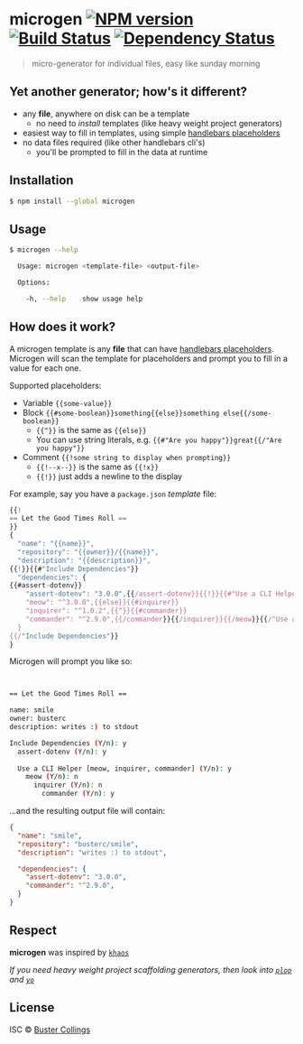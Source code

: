 # microgen [![NPM version][npm-image]][npm-url] [![Build Status][travis-image]][travis-url] [![Dependency Status][daviddm-image]][daviddm-url]

> micro-generator for individual files, easy like sunday morning

## Yet another generator; how's it different?

- any **file**, anywhere on disk can be a template
  - no need to _install_ templates (like heavy weight project generators)
- easiest way to fill in templates, using simple [handlebars placeholders](http://handlebarsjs.com/)
- no data files required (like other handlebars cli's)
  - you'll be prompted to fill in the data at runtime

## Installation

```sh
$ npm install --global microgen
```

## Usage

```sh
$ microgen --help

  Usage: microgen <template-file> <output-file>

  Options:

    -h, --help    show usage help

```

## How does it work?

A microgen template is any **file** that can have [handlebars placeholders](http://handlebarsjs.com/). Microgen will scan the template for placeholders and prompt you to fill in a value for each one.

Supported placeholders:
- Variable `{{some-value}}`
- Block `{{#some-boolean}}something{{else}}something else{{/some-boolean}}`
  - `{{^}}` is the same as `{{else}}`
  - You can use string literals, e.g. `{{#"Are you happy"}}great{{/"Are you happy"}}`
- Comment `{{!some string to display when prompting}}`
  - `{{!--x--}}` is the same as `{{!x}}`
  - `{{!}}` just adds a newline to the display

For example, say you have a `package.json` _template_ file:

```js
{{!
== Let the Good Times Roll ==
}}
{
  "name": "{{name}}",
  "repository": "{{owner}}/{{name}}",
  "description": "{{description}}",
{{!}}{{#"Include Dependencies"}}
  "dependencies": {
{{#assert-dotenv}}
    "assert-dotenv": "3.0.0",{{/assert-dotenv}}{{!}}{{#"Use a CLI Helper [meow, inquirer, commander]"}}{{#meow}}
    "meow": "^3.0.0",{{else}}{{#inquirer}}
    "inquirer": "^1.0.2",{{^}}{{#commander}}
    "commander": "^2.9.0",{{/commander}}{{/inquirer}}{{/meow}}{{/"Use a CLI Helper [meow, inquirer, commander]"}}
  }
{{/"Include Dependencies"}}
}
```

Microgen will prompt you like so:

```sh


== Let the Good Times Roll ==

name: smile
owner: busterc
description: writes :) to stdout

Include Dependencies (Y/n): y
  assert-dotenv (Y/n): y
  
  Use a CLI Helper [meow, inquirer, commander] (Y/n): y
    meow (Y/n): n
      inquirer (Y/n): n
        commander (Y/n): y
```

...and the resulting output file will contain:

```json
{
  "name": "smile",
  "repository": "busterc/smile",
  "description": "writes :) to stdout",

  "dependencies": {
    "assert-dotenv": "3.0.0",
    "commander": "^2.9.0",
  }
}
```

## Respect

**microgen** was inspired by [`khaos`](https://github.com/segmentio/khaos)

_If you need heavy weight project scaffolding generators, then look into [`plop`](https://github.com/amwmedia/plop) and [`yo`](https://github.com/yeoman/yo)_

## License

ISC © [Buster Collings](https://about.me/buster)


[npm-image]: https://badge.fury.io/js/microgen.svg
[npm-url]: https://npmjs.org/package/microgen
[travis-image]: https://travis-ci.org/busterc/microgen.svg?branch=master
[travis-url]: https://travis-ci.org/busterc/microgen
[daviddm-image]: https://david-dm.org/busterc/microgen.svg?theme=shields.io
[daviddm-url]: https://david-dm.org/busterc/microgen
